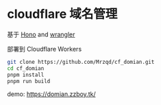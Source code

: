 # cloudflare 域名管理
基于 [Hono](https://github.com/honojs/hono) and [wrangler](https://github.com/cloudflare/wrangler)

部署到 Cloudflare Workers

```bash
git clone https://github.com/Mrzqd/cf_domian.git
cd cf_domian
pnpm install
pnpm run build
```
demo: https://domian.zzboy.tk/